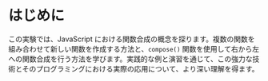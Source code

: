 # はじめに

この実験では、JavaScript における関数合成の概念を探ります。複数の関数を組み合わせて新しい関数を作成する方法と、`compose()` 関数を使用して右から左への関数合成を行う方法を学びます。実践的な例と演習を通じて、この強力な技術とそのプログラミングにおける実際の応用について、より深い理解を得ます。
